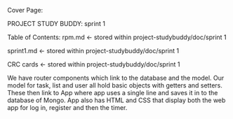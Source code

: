 Cover Page:

PROJECT STUDY BUDDY: sprint 1





Table of Contents:
rpm.md <- stored within project-studybuddy/doc/sprint 1

sprint1.md <- stored within project-studybuddy/doc/sprint 1

CRC cards <- stored within project-studybuddy/doc/sprint 1


We have router components which link to the database and the model. Our model for task, list and user all hold basic objects with getters and setters. These then link to App where app uses a single line and saves it in to the database of Mongo. App also has HTML and CSS that display both the web app for log in, register and then the timer.

